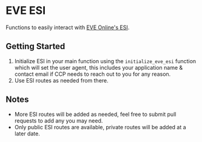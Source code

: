 # EVE ESI

Functions to easily interact with [EVE Online's ESI](https://esi.evetech.net/ui/).

## Getting Started

1. Initialize ESI in your main function using the `initialize_eve_esi` function which will set the user agent, this includes your application name & contact email if CCP needs to reach out to you for any reason.
2. Use ESI routes as needed from there.

## Notes

- More ESI routes will be added as needed, feel free to submit pull requests to add any you may need.
- Only public ESI routes are available, private routes will be added at a later date.